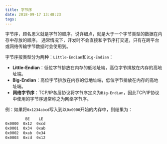 ```yaml
---
title: 字节序
date: 2018-09-17 13:48:23
tags:
---
```


字节序，顾名思义就是字节的顺序。说详细点，就是大于一个字节类型的数据在内存中存放的顺序。
通常情况下，开发时不会直接和字节序打交道，只有在跨平台或网络传输字节数据时会使用到。

字节序按类型分为两种：`Little-Endian`和`Big-Endian`：

* **Little-Endian**：低位字节排放在内存的低地址端，高位字节排放在内存的高地址端。
* **Big-Endian**：高位字节排放在内存的低地址端，低位字节排放在内存的高地址端。
* **网络字节序**：TCP/IP各层协议将字节序定义为`Big-Endian`，因此TCP/IP协议中使用的字节序通常称之为网络字节序。

例：如果将`0x1234abcd`写入到以`0x0000`开始的内存中，则结果为：

```txt
         BE    LE
0x0000  0x12  0xcd
0x0001  0x34  0xab
0x0002  0xab  0x34
0x0003  0xcd  0x12
```
